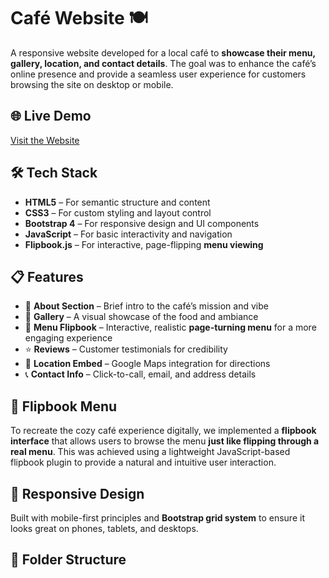 # Café Website 🍽️

A responsive website developed for a local café to **showcase their menu, gallery, location, and contact details**. The goal was to enhance the café’s online presence and provide a seamless user experience for customers browsing the site on desktop or mobile.

## 🌐 Live Demo
[Visit the Website](https://imaginative-flan-32fd15.netlify.app/)

## 🛠️ Tech Stack

- **HTML5** – For semantic structure and content
- **CSS3** – For custom styling and layout control
- **Bootstrap 4** – For responsive design and UI components
- **JavaScript** – For basic interactivity and navigation
- **Flipbook.js** – For interactive, page-flipping **menu viewing**

## 📋 Features

- 📜 **About Section** – Brief intro to the café’s mission and vibe
- 📸 **Gallery** – A visual showcase of the food and ambiance
- 🍝 **Menu Flipbook** – Interactive, realistic **page-turning menu** for a more engaging experience
- ⭐ **Reviews** – Customer testimonials for credibility
- 📍 **Location Embed** – Google Maps integration for directions
- 📞 **Contact Info** – Click-to-call, email, and address details

## 📖 Flipbook Menu

To recreate the cozy café experience digitally, we implemented a **flipbook interface** that allows users to browse the menu **just like flipping through a real menu**. This was achieved using a lightweight JavaScript-based flipbook plugin to provide a natural and intuitive user interaction.

## 📱 Responsive Design

Built with mobile-first principles and **Bootstrap grid system** to ensure it looks great on phones, tablets, and desktops.

## 🧩 Folder Structure

